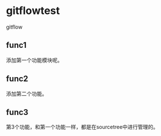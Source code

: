 # gitflowtest
gitflow

##  func1
添加第一个功能模块呢。

## func2
添加第二个功能。

## func3
第3个功能，和第一个功能一样，都是在sourcetree中进行管理的。